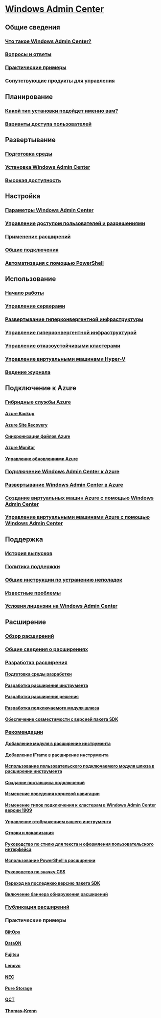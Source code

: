 # [Windows Admin Center](overview.md)

## Общие сведения
### [Что такое Windows Admin Center?](understand/what-is.md)
### [Вопросы и ответы](understand/faq.md)
### [Практические примеры](understand/case-studies.md)
### [Сопутствующие продукты для управления](understand/related-management.md)

## Планирование
### [Какой тип установки подойдет именно вам?](plan/installation-options.md)
### [Варианты доступа пользователей](plan/user-access-options.md)

## Развертывание
### [Подготовка среды](deploy/prepare-environment.md)
### [Установка Windows Admin Center](deploy/install.md)
### [Высокая доступность](deploy/high-availability.md)


## Настройка
### [Параметры Windows Admin Center](configure/settings.md)
### [Управление доступом пользователей и разрешениями](configure/user-access-control.md)
### [Применение расширений](configure/using-extensions.md)
### [Общие подключения](configure/shared-connections.md)
### [Автоматизация с помощью PowerShell](configure/use-powershell.md)

## Использование
### [Начало работы](use/get-started.md)
### [Управление серверами](use/manage-servers.md)
### [Развертывание гиперконвергентной инфраструктуры](use/deploy-hyperconverged-infrastructure.md)
### [Управление гиперконвергентной инфраструктурой](use/manage-hyper-converged.md)
### [Управление отказоустойчивыми кластерами](use/manage-failover-clusters.md)
### [Управление виртуальными машинами Hyper-V](use/manage-virtual-machines.md)
### [Ведение журнала](use/logging.md)

## Подключение к Azure
### [Гибридные службы Azure](azure/index.md)
#### [Azure Backup](azure/azure-backup.md)
#### [Azure Site Recovery](azure/azure-site-recovery.md)
#### [Синхронизация файлов Azure](azure/azure-file-sync.md)
#### [Azure Monitor](azure/azure-monitor.md)
#### [Управление обновлениями Azure](azure/azure-update-management.md)
### [Подключение Windows Admin Center к Azure](azure/azure-integration.md)
### [Развертывание Windows Admin Center в Azure](azure/deploy-wac-in-azure.md)
### [Создание виртуальных машин Azure с помощью Windows Admin Center](azure/create-azure-vms.md)
### [Управление виртуальными машинами Azure с помощью Windows Admin Center](azure/manage-azure-vms.md)

## Поддержка
### [История выпусков](support/release-history.md)
### [Политика поддержки](support/index.md)
### [Общие инструкции по устранению неполадок](support/troubleshooting.md)
### [Известные проблемы](support/known-issues.md)
### [Условия лицензии на Windows Admin Center](../../windows-server-licensing/windows-admin-center-licensing.md)

## Расширение
### [Обзор расширений](extend/extensibility-overview.md)
### [Общие сведения о расширениях](extend/understand-extensions.md)
### [Разработка расширения](extend/developing-extensions.md)
#### [Подготовка среды разработки](extend/prepare-development-environment.md)
#### [Разработка расширения инструмента](extend/develop-tool.md)
#### [Разработка расширения решения](extend/develop-solution.md)
#### [Разработка подключаемого модуля шлюза](extend/develop-gateway-plugin.md)
#### [Обеспечение совместимости с версией пакета SDK](extend/target-sdk-version.md)
### [Рекомендации](extend/guides.md)
#### [Добавление модуля в расширение инструмента](extend/guides/add-module.md)
#### [Добавление iFrame в расширение инструмента](extend/guides/add-iFrame.md)
#### [Использование пользовательского подключаемого модуля шлюза в расширении инструмента](extend/guides/use-custom-gateway-plugin.md)
#### [Создание поставщика подключений](extend/guides/create-connection-provider.md)
#### [Изменение поведения корневой навигации](extend/guides/modify-root-navigation.md)
#### [Изменение типов подключения к кластерам в Windows Admin Center версии 1909](extend/guides/cluster-connection-change-wac-1909.md)
#### [Управление отображением вашего инструмента](extend/guides/dynamic-tool-display.md)
#### [Строки и локализация](extend/guides/strings-localization.md)
#### [Руководство по стилю для текста и оформления пользовательского интерфейса](extend/guides/ui-text-style-guide.md)
#### [Использование PowerShell в расширении](extend/guides/powershell.md)
#### [Руководство по значку CSS](extend/guides/cssicons.md)
#### [Переход на последнюю версию пакета SDK](extend/guides/migration-guide-0_1-1_0.md)
#### [Включение баннера обнаружения расширений](extend/guides/extension-discovery-banner.md)
### [Публикация расширений](extend/publish-extensions.md)
### Практические примеры
#### [BiitOps](extend/case-studies/biitops.md)
#### [DataON](extend/case-studies/dataon.md)
#### [Fujitsu](extend/case-studies/fujitsu.md)
#### [Lenovo](extend/case-studies/lenovo.md)
#### [NEC](extend/case-studies/nec.md)
#### [Pure Storage](extend/case-studies/purestorage.md)
#### [QCT](extend/case-studies/qct.md)
#### [Thomas-Krenn](extend/case-studies/thomas-krenn.md)


